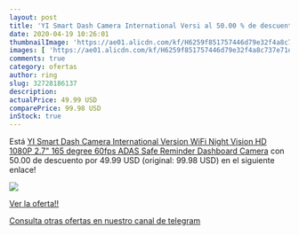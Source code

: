 ```yaml
---
layout: post
title: 'YI Smart Dash Camera International Versi al 50.00 % de descuento'
date: 2020-04-19 10:26:01
thumbnailImage: 'https://ae01.alicdn.com/kf/H6259f851757446d79e32f4a8c737e71dp/YI-Smart-Dash-Camera-International-Version-WiFi-Night-Vision-HD-1080P-2-7-165-degree-60fps.jpg_350x350._SL200_.jpg'
images: [ 'https://ae01.alicdn.com/kf/H6259f851757446d79e32f4a8c737e71dp/YI-Smart-Dash-Camera-International-Version-WiFi-Night-Vision-HD-1080P-2-7-165-degree-60fps.jpg_350x350._SL200_.jpg' ]
comments: true
category: ofertas
author: ring
slug: 32728186137
description:
actualPrice: 49.99 USD
comparePrice: 99.98 USD
inStock: true
---
```


Está [YI Smart Dash Camera International Version WiFi Night Vision HD 1080P 2.7" 165 degree 60fps ADAS Safe Reminder Dashboard Camera](https://www.amazon.com/dp/32728186137/?tag=redken08-20) con 50.00 de descuento por 49.99 USD (original: 99.98 USD) en el siguiente enlace!

[![](https://ae01.alicdn.com/kf/H6259f851757446d79e32f4a8c737e71dp/YI-Smart-Dash-Camera-International-Version-WiFi-Night-Vision-HD-1080P-2-7-165-degree-60fps.jpg_350x350._SL200_.jpg)](https://www.amazon.com/dp/32728186137/?tag=redken08-20)

[Ver la oferta!!](https://www.amazon.com/dp/32728186137/?tag=redken08-20)

[Consulta otras ofertas en nuestro canal de telegram](https://t.me/s/ofertas25)
